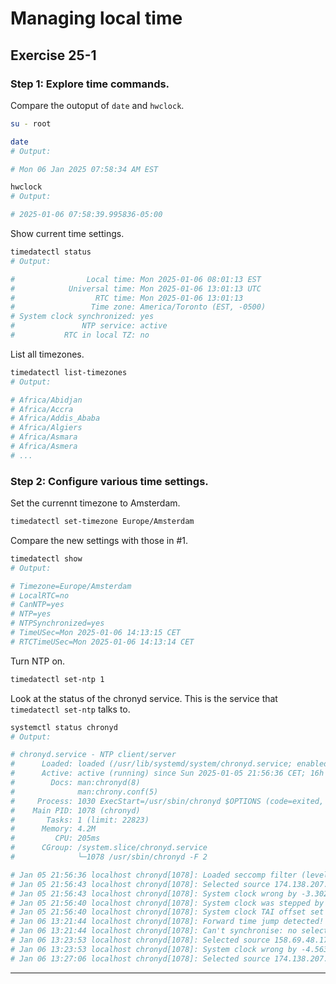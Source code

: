 # Managing local time
## Exercise 25-1


### Step 1: Explore time commands.

Compare the outoput of `date` and `hwclock`.

```bash
su - root

date
# Output: 

# Mon 06 Jan 2025 07:58:34 AM EST

hwclock
# Output: 

# 2025-01-06 07:58:39.995836-05:00
```

Show current time settings.

```bash
timedatectl status
# Output: 

#                Local time: Mon 2025-01-06 08:01:13 EST
#            Universal time: Mon 2025-01-06 13:01:13 UTC
#                  RTC time: Mon 2025-01-06 13:01:13
#                 Time zone: America/Toronto (EST, -0500)
# System clock synchronized: yes
#               NTP service: active
#           RTC in local TZ: no
```

List all timezones.

```bash
timedatectl list-timezones
# Output: 

# Africa/Abidjan
# Africa/Accra
# Africa/Addis_Ababa
# Africa/Algiers
# Africa/Asmara
# Africa/Asmera
# ...
```


### Step 2: Configure various time settings. 

Set the currennt timezone to Amsterdam.

```bash
timedatectl set-timezone Europe/Amsterdam
```

Compare the new settings with those in #1. 

```bash
timedatectl show
# Output: 

# Timezone=Europe/Amsterdam
# LocalRTC=no
# CanNTP=yes
# NTP=yes
# NTPSynchronized=yes
# TimeUSec=Mon 2025-01-06 14:13:15 CET
# RTCTimeUSec=Mon 2025-01-06 14:13:14 CET
```

Turn NTP on. 

```bash
timedatectl set-ntp 1
```

Look at the status of the chronyd service. This is the service that `timedatectl set-ntp` talks to. 

```bash
systemctl status chronyd
# Output: 

# chronyd.service - NTP client/server
#      Loaded: loaded (/usr/lib/systemd/system/chronyd.service; enabled; preset: enabled)
#      Active: active (running) since Sun 2025-01-05 21:56:36 CET; 16h ago
#        Docs: man:chronyd(8)
#              man:chrony.conf(5)
#     Process: 1030 ExecStart=/usr/sbin/chronyd $OPTIONS (code=exited, status=0/SUCCESS)
#    Main PID: 1078 (chronyd)
#       Tasks: 1 (limit: 22823)
#      Memory: 4.2M
#         CPU: 205ms
#      CGroup: /system.slice/chronyd.service
#              └─1078 /usr/sbin/chronyd -F 2

# Jan 05 21:56:36 localhost chronyd[1078]: Loaded seccomp filter (level 2)
# Jan 05 21:56:43 localhost chronyd[1078]: Selected source 174.138.207.42 (2.rhel.pool.ntp.org)
# Jan 05 21:56:43 localhost chronyd[1078]: System clock wrong by -3.302072 seconds
# Jan 05 21:56:40 localhost chronyd[1078]: System clock was stepped by -3.302072 seconds
# Jan 05 21:56:40 localhost chronyd[1078]: System clock TAI offset set to 37 seconds
# Jan 06 13:21:44 localhost chronyd[1078]: Forward time jump detected!
# Jan 06 13:21:44 localhost chronyd[1078]: Can't synchronise: no selectable sources
# Jan 06 13:23:53 localhost chronyd[1078]: Selected source 158.69.48.17 (2.rhel.pool.ntp.org)
# Jan 06 13:23:53 localhost chronyd[1078]: System clock wrong by -4.563242 seconds
# Jan 06 13:27:06 localhost chronyd[1078]: Selected source 174.138.207.42 (2.rhel.pool.ntp.or
```


---